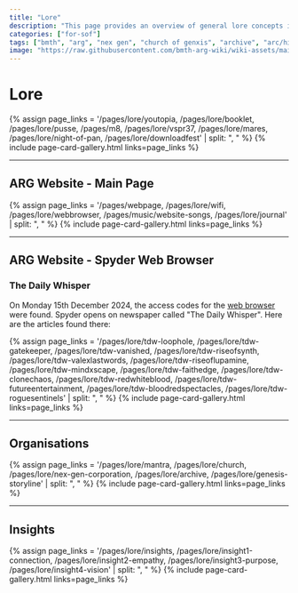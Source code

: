 ```yaml
---
title: "Lore"
description: "This page provides an overview of general lore concepts in the ARG."
categories: ["for-sof"]
tags: ["bmth", "arg", "nex gen", "church of genxis", "archive", "arc/hive", "mantra", "cult", "youtopia"]
image: "https://raw.githubusercontent.com/bmth-arg-wiki/wiki-assets/main/lore/lore-300x300.png"
---
```


# Lore 

{% assign page_links = '/pages/lore/youtopia, /pages/lore/booklet, /pages/lore/pusse, /pages/m8, /pages/lore/vspr37, /pages/lore/mares, /pages/lore/night-of-pan, /pages/lore/downloadfest' | split: ", " %}
{% include page-card-gallery.html links=page_links %}

***

## ARG Website - Main Page

{% assign page_links = '/pages/webpage, /pages/lore/wifi, /pages/lore/webbrowser, /pages/music/website-songs, /pages/lore/journal' | split: ", " %}
{% include page-card-gallery.html links=page_links %}

***

## ARG Website - Spyder Web Browser

### The Daily Whisper

On Monday 15th December 2024, the access codes for the [web browser](webbrowser) were found.
Spyder opens on newspaper called "The Daily Whisper". Here are the articles found there:

{% assign page_links = '/pages/lore/tdw-loophole, /pages/lore/tdw-gatekeeper, /pages/lore/tdw-vanished, /pages/lore/tdw-riseofsynth, /pages/lore/tdw-valexlastwords, /pages/lore/tdw-riseoflupamine, /pages/lore/tdw-mindxscape, /pages/lore/tdw-faithedge, /pages/lore/tdw-clonechaos, /pages/lore/tdw-redwhiteblood, /pages/lore/tdw-futureentertainment, /pages/lore/tdw-bloodredspectacles, /pages/lore/tdw-roguesentinels' | split: ", " %}
{% include page-card-gallery.html links=page_links %}

***

## Organisations

{% assign page_links = '/pages/lore/mantra, /pages/lore/church, /pages/lore/nex-gen-corporation, /pages/lore/archive, /pages/lore/genesis-storyline' | split: ", " %}
{% include page-card-gallery.html links=page_links %}

***

## Insights

{% assign page_links = '/pages/lore/insights, /pages/lore/insight1-connection, /pages/lore/insight2-empathy, /pages/lore/insight3-purpose, /pages/lore/insight4-vision' | split: ", " %}
{% include page-card-gallery.html links=page_links %}